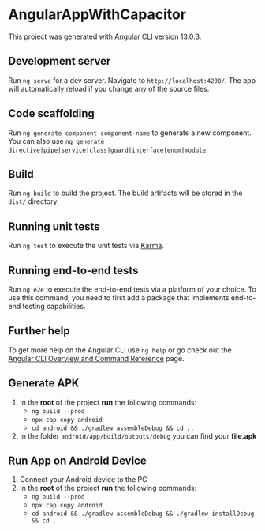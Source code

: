 # AngularAppWithCapacitor

This project was generated with [Angular CLI](https://github.com/angular/angular-cli) version 13.0.3.

## Development server

Run `ng serve` for a dev server. Navigate to `http://localhost:4200/`. The app will automatically reload if you change any of the source files.

## Code scaffolding

Run `ng generate component component-name` to generate a new component. You can also use `ng generate directive|pipe|service|class|guard|interface|enum|module`.

## Build

Run `ng build` to build the project. The build artifacts will be stored in the `dist/` directory.

## Running unit tests

Run `ng test` to execute the unit tests via [Karma](https://karma-runner.github.io).

## Running end-to-end tests

Run `ng e2e` to execute the end-to-end tests via a platform of your choice. To use this command, you need to first add a package that implements end-to-end testing capabilities.

## Further help

To get more help on the Angular CLI use `ng help` or go check out the [Angular CLI Overview and Command Reference](https://angular.io/cli) page.

## Generate APK
1. In the **root** of the project **run** the following commands:
   * `ng build --prod`
   * `npx cap copy android`
   * `cd android && ./gradlew assembleDebug && cd ..`
2. In the folder `android/app/build/outputs/debug` you can find your **file.apk**   

## Run App on Android Device
1. Connect your Android device to the PC
2. In the **root** of the project **run** the following commands:
   * `ng build --prod`
   * `npx cap copy android`
   * `cd android && ./gradlew assembleDebug && ./gradlew installDebug && cd ..`
